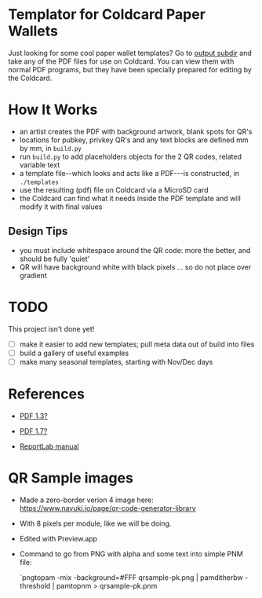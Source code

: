 # Templator for Coldcard Paper Wallets

Just looking for some cool paper wallet templates? Go to [output subdir](output) 
and take any of the PDF files for use on Coldcard. You can view them with normal
PDF programs, but they have been specially prepared for editing by the Coldcard.

# How It Works

- an artist creates the PDF with background artwork, blank spots for QR's
- locations for pubkey, privkey QR's and any text blocks are defined mm by mm, in `build.py`
- run `build.py` to add placeholders objects for the 2 QR codes, related variable text
- a template file--which looks and acts like a PDF---is constructed, in `./templates`
- use the resulting (pdf) file on Coldcard via a MicroSD card
- the Coldcard can find what it needs inside the PDF template and will modify it with final values

## Design Tips

- you must include whitespace around the QR code: more the better, and should be fully 'quiet'
- QR will have background white with black pixels ... so do not place over gradient

# TODO

This project isn't done yet!
- [ ] make it easier to add new templates; pull meta data out of build into files
- [ ] build a gallery of useful examples
- [ ] make many seasonal templates, starting with Nov/Dec days

# References

- [PDF 1.3?](https://www.adobe.com/content/dam/acom/en/devnet/pdf/pdfs/pdf_reference_archives/PDFReference.pdf)
- [PDF 1.7?](https://www.adobe.com/content/dam/acom/en/devnet/pdf/pdfs/PDF32000_2008.pdf)

- [ReportLab manual](https://www.reportlab.com/docs/reportlab-userguide.pdf)

# QR Sample images

- Made a zero-border verion 4 image here: <https://www.nayuki.io/page/qr-code-generator-library>
- With 8 pixels per module, like we will be doing.
- Edited with Preview.app
- Command to go from PNG with alpha and some text into simple PNM file:

    `pngtopam -mix -background=#FFF qrsample-pk.png | pamditherbw -threshold | pamtopnm > qrsample-pk.pnm

